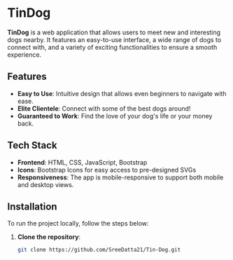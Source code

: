 # TinDog

**TinDog** is a web application that allows users to meet new and interesting dogs nearby. It features an easy-to-use interface, a wide range of dogs to connect with, and a variety of exciting functionalities to ensure a smooth experience.

## Features
- **Easy to Use**: Intuitive design that allows even beginners to navigate with ease.
- **Elite Clientele**: Connect with some of the best dogs around!
- **Guaranteed to Work**: Find the love of your dog's life or your money back.

## Tech Stack
- **Frontend**: HTML, CSS, JavaScript, Bootstrap
- **Icons**: Bootstrap Icons for easy access to pre-designed SVGs
- **Responsiveness**: The app is mobile-responsive to support both mobile and desktop views.

## Installation

To run the project locally, follow the steps below:

1. **Clone the repository**:
   ```bash
   git clone https://github.com/SreeDatta21/Tin-Dog.git
